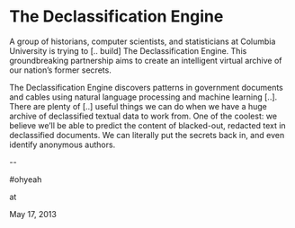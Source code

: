 # The Declassification Engine




A group of historians, computer scientists, and statisticians at Columbia University is trying to [.. build] The Declassification Engine. This groundbreaking partnership aims to create an intelligent virtual archive of our nation’s former secrets.



The Declassification Engine discovers patterns in 
government documents and cables using natural language processing and 
machine learning [..]. There are plenty of [..] useful things we can do 
when we have a huge archive of declassified textual data to work from. 
One of the coolest: we believe we’ll be able to predict the content of 
blacked-out, redacted text in declassified documents. We can literally 
put the secrets back in, and even identify anonymous authors.  



--



#ohyeah








at

May 17, 2013















